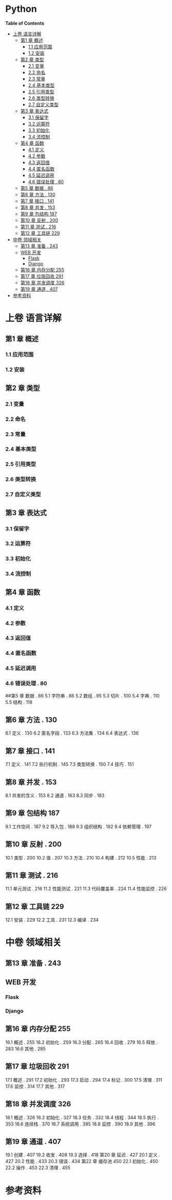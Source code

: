<h1> Python </h1>

**Table of Contents**

<!-- TOC -->

- [上卷 语言详解](#上卷-语言详解)
    - [第1 章 概述](#第1-章-概述)
        - [1.1 应用范围](#11-应用范围)
        - [1.2 安装](#12-安装)
    - [第2 章 类型](#第2-章-类型)
        - [2.1 变量](#21-变量)
        - [2.2 命名](#22-命名)
        - [2.3 常量](#23-常量)
        - [2.4 基本类型](#24-基本类型)
        - [2.5 引用类型](#25-引用类型)
        - [2.6 类型转换](#26-类型转换)
        - [2.7 自定义类型](#27-自定义类型)
    - [第3 章 表达式](#第3-章-表达式)
        - [3.1 保留字](#31-保留字)
        - [3.2 运算符](#32-运算符)
        - [3.3 初始化](#33-初始化)
        - [3.4 流控制](#34-流控制)
    - [第4 章 函数](#第4-章-函数)
        - [4.1 定义](#41-定义)
        - [4.2 参数](#42-参数)
        - [4.3 返回值](#43-返回值)
        - [4.4 匿名函数](#44-匿名函数)
        - [4.5 延迟调用](#45-延迟调用)
        - [4.6 错误处理 . 80](#46-错误处理--80)
    - [第5 章 数据 . 86](#第5-章-数据--86)
    - [第6 章 方法 . 130](#第6-章-方法--130)
    - [第7 章 接口 . 141](#第7-章-接口--141)
    - [第8 章 并发 . 153](#第8-章-并发--153)
    - [第9 章 包结构 187](#第9-章-包结构-187)
    - [第10 章 反射 . 200](#第10-章-反射--200)
    - [第11 章 测试 . 216](#第11-章-测试--216)
    - [第12 章 工具链 229](#第12-章-工具链-229)
- [中卷 领域相关](#中卷-领域相关)
    - [第13 章 准备 . 243](#第13-章-准备--243)
    - [WEB 开发](#web-开发)
        - [Flask](#flask)
        - [Django](#django)
    - [第16 章 内存分配 255](#第16-章-内存分配-255)
    - [第17 章 垃圾回收 291](#第17-章-垃圾回收-291)
    - [第18 章 并发调度 326](#第18-章-并发调度-326)
    - [第19 章 通道 . 407](#第19-章-通道--407)
- [参考资料](#参考资料)

<!-- /TOC -->

# 上卷 语言详解
## 第1 章 概述
### 1.1 应用范围
### 1.2 安装
## 第2 章 类型
### 2.1 变量
### 2.2 命名
### 2.3 常量
### 2.4 基本类型
### 2.5 引用类型
### 2.6 类型转换
### 2.7 自定义类型
## 第3 章 表达式
### 3.1 保留字
### 3.2 运算符
### 3.3 初始化
### 3.4 流控制
## 第4 章 函数
### 4.1 定义
### 4.2 参数
### 4.3 返回值
### 4.4 匿名函数
### 4.5 延迟调用
### 4.6 错误处理 . 80
##第5 章 数据 . 86
5.1 字符串 . 86
5.2 数组 . 95
5.3 切片 . 100
5.4 字典 . 110
5.5 结构 . 118
## 第6 章 方法 . 130
6.1 定义 . 130
6.2 匿名字段 . 133
6.3 方法集 . 134
6.4 表达式 . 136
## 第7 章 接口 . 141
7.1 定义 . 141
7.2 执行机制 . 145
7.3 类型转换 . 150
7.4 技巧 . 151
## 第8 章 并发 . 153
8.1 并发的含义 . 153
8.2 通道 . 163
8.3 同步 . 183
## 第9 章 包结构 187
9.1 工作空间 . 187
9.2 导入包 . 188
9.3 组织结构 . 192
9.4 依赖管理 . 197
## 第10 章 反射 . 200
10.1 类型 . 200
10.2 值 . 207
10.3 方法 . 210
10.4 构建 . 212
10.5 性能 . 213
## 第11 章 测试 . 216
11.1 单元测试 . 216
11.2 性能测试 . 221
11.3 代码覆盖率 . 224
11.4 性能监控 . 226
## 第12 章 工具链 229
12.1 安装 . 229
12.2 工具 . 231
12.3 编译 . 234
# 中卷 领域相关 
## 第13 章 准备 . 243

## WEB 开发
### Flask

### Django

## 第16 章 内存分配 255
16.1 概述 . 255
16.2 初始化 . 259
16.3 分配 . 265
16.4 回收 . 279
16.5 释放 . 283
16.6 其他 . 285
## 第17 章 垃圾回收 291
17.1 概述 . 291
17.2 初始化 . 293
17.3 启动 . 294
17.4 标记 . 300
17.5 清理 . 311
17.6 监控 . 314
17.7 其他 . 317
## 第18 章 并发调度 326
18.1 概述 . 326
18.2 初始化 . 327
18.3 任务 . 332
18.4 线程 . 344
18.5 执行 . 353
18.6 连续栈 . 370
18.7 系统调用 . 385
18.8 监控 . 390
18.9 其他 . 396
## 第19 章 通道 . 407
19.1 创建 . 407
19.2 收发 . 408
19.3 选择 . 418
第20 章 延迟 . 427
20.1 定义 . 427
20.2 性能 . 433
20.3 错误 . 434
第22 章 缓存池 450
22.1 初始化 . 450
22.2 操作 . 453
22.3 清理 . 455

# 参考资料     